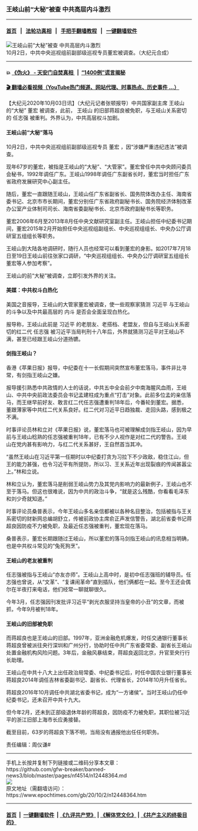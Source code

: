 ### 王岐山前“大秘”被查 中共高层内斗激烈
------------------------

#### [首页](https://github.com/gfw-breaker/banned-news3/blob/master/README.md) &nbsp;&nbsp;|&nbsp;&nbsp; [法轮功真相](https://github.com/begood0513/basic/blob/master/README.md)  &nbsp;&nbsp;|&nbsp;&nbsp; [手把手翻墙教程](https://github.com/gfw-breaker/guides/wiki)  &nbsp;&nbsp;|&nbsp;&nbsp; [一键翻墙软件](https://github.com/gfw-breaker/nogfw/blob/master/README.md)  



<div><img alt="王岐山前“大秘”被查 中共高层内斗激烈" class="attachment-djy_600_400 size-djy_600_400 wp-post-image" src="https://i.epochtimes.com/assets/uploads/2020/10/463bfdd30b9d39715db7245b00f164ee.jpg"/>
<div class="caption">
 10月2日，中共中央巡视组前副部级巡视专员董宏被调查。（大纪元合成）
</div></div><hr/>

#### 💥 [《伪火》 - 天安门自焚真相 ](http://158.247.195.190:10000/videos/blog/weihuo.html)&nbsp; |&nbsp; [“1400例”谎言揭秘  ](http://158.247.195.190:10000/videos/blog/jiexi1400.html)

#### [ 🎬  翻墙必看视频（YouTube热门频道、网站代理、时事热点、历史事件 ...）](https://github.com/gfw-breaker/links/blob/master/banned.md)

<div><p>
 【大纪元2020年10月03日讯】（大纪元记者张顿报导）中共国家副主席
 <ok href="https://www.epochtimes.com/gb/tag/%E7%8E%8B%E5%B2%90%E5%B1%B1.html">
  王岐山
 </ok>
 的“大秘”
 <ok href="https://www.epochtimes.com/gb/tag/%E8%91%A3%E5%AE%8F.html">
  董宏
 </ok>
 被调查，此前，
 <ok href="https://www.epochtimes.com/gb/tag/%E7%8E%8B%E5%B2%90%E5%B1%B1.html">
  王岐山
 </ok>
 的旧部蒋超良被免职，与王岐山关系密切的
 <ok href="https://www.epochtimes.com/gb/tag/%E4%BB%BB%E5%BF%97%E5%BC%BA.html">
  任志强
 </ok>
 被重判。外界认为，中共高层权斗加剧。
</p>
<h4>
 <strong>
  王岐山前“大秘”落马
 </strong>
</h4>
<p>
 10月2日，中共中央巡视组前副部级巡视专员
 <ok href="https://www.epochtimes.com/gb/tag/%E8%91%A3%E5%AE%8F.html">
  董宏
 </ok>
 ，因“涉嫌严重违纪违法”被调查。
</p>
<p>
 现年67岁的董宏，被指是王岐山的“大秘”、“大管家”。董宏曾任中共中央顾问委员会秘书，1992年调任广东。王岐山1998年调任广东副省长时，董宏当时担任广东省政府发展研究中心副主任。
</p>
<p>
 随后，董宏一直跟随王岐山，王岐山任广东省副省长、国务院体改办主任、海南省委书记、北京市市长期间，董宏分别任广东省政府副秘书长、国务院经济体制改革办公室产业体制司司长、海南省委副秘书长、北京市政府副秘书长等职务。
</p>
<p>
 董宏2006年6月至2013年8月任中央文献研究室副主任。王岐山担任中纪委书记期间，董宏2015年2月开始担任中央巡视组副组长、中央巡视组组长、中央办公厅调研室五组组长等职务。
</p>
<p>
 王岐山到大陆各地调研时，随行人员也经常可以看到董宏的身影。如2017年7月18日至19日王岐山前往张家口调研，“中央巡视组组长、中央办公厅调研室五组组长董宏等人参加考察”。
</p>
<p>
 王岐山的前“大秘”被调查，立即引发外界的关注。
</p>
<h4>
 <strong>
  美媒：中共权斗白热化
 </strong>
</h4>
<p>
 美国之音报导，王岐山的大管家董宏被调查，使一些观察家猜测
 <ok href="https://www.epochtimes.com/gb/tag/%E4%B9%A0%E8%BF%91%E5%B9%B3.html">
  习近平
 </ok>
 与王岐山的斗争以及中共最高层的
 <ok href="https://www.epochtimes.com/gb/tag/%E5%86%85%E6%96%97.html">
  内斗
 </ok>
 是否会全面呈现白热化。
</p>
<p>
 报导称，王岐山此前是
 <ok href="https://www.epochtimes.com/gb/tag/%E4%B9%A0%E8%BF%91%E5%B9%B3.html">
  习近平
 </ok>
 的老朋友、老搭档、老盟友，但自与王岐山关系密切的红二代
 <ok href="https://www.epochtimes.com/gb/tag/%E4%BB%BB%E5%BF%97%E5%BC%BA.html">
  任志强
 </ok>
 被习近平当局判刑十八年后，外界就猜测习近平对王岐山不满，甚至已经跟王岐山分道扬镳。
</p>
<h4>
 <strong>
  剑指王岐山？
 </strong>
</h4>
<p>
 香港《苹果日报》报导，中纪委在十一长假期间突然宣布董宏落马，事件非比寻常，有剑指王岐山之嫌。
</p>
<p>
 报导援引熟悉中共政情的人士的话说，中共五中全会前夕中南海腥风血雨，王岐山、中共中央前政法委员会书记孟建柱成为重点“打击”对象。此前多位孟的亲信落马，而王继早前好友、敢言红二代任志强遭重判18年后，今番轮到董宏。据悉，董跟薄家等中共红二代关系良好。红二代对习近平日趋独裁、走回头路，感到极之不满。
</p>
<p>
 时事评论员林和立对《苹果日报》说，董宏落马也可被理解成剑指王岐山，因为早前与王岐山稔熟的任志强被重判18年，已有不少人视作是对红二代的警告。王岐山在党内甚有影响力，与红二代关系甚好，王自然首当其冲。
</p>
<p>
 “虽然王岐山在习近平第一任期时以中纪委打贪为习拉下不少政敌，稳住江山，但王的能力甚强，也令习近平有所提防，所以习、王关系近年出现裂痕的传闻甚嚣尘上。”林和立说。
</p>
<p>
 林和立认为，董宏落马是削弱王岐山势力及其党内影响力的最新例子，王岐山也不至于落马。但这也很难说，因为中共的政治斗争，“就是这么残酷，你看看毛泽东和刘少奇就知道。”
</p>
<p>
 时事评论员桑普表示，今年王岐山多名亲信都被以各种名目整治，包括被指与王关系密切的财新网总编胡舒立，传被前政协主席俞正声发信警告，湖北前省委书记蒋超良因防疫不力被免职，及最近任志强被重判，董宏现在落马。
</p>
<p>
 桑普表示，董宏长期跟随过王岐山，所以董宏的落马剑指王岐山的讯息相当明确，也是中共权斗常见的“兔死狗烹”。
</p>
<h4>
 <strong>
  王岐山的老友被重判
 </strong>
</h4>
<p>
 任志强被指与王岐山“亦友亦师”。王岐山上高中时，是初中任志强班的辅导员。任志强也曾说，从“文革”、“复课闹革命”直到插队，他们俩都在一起。至今王还会偶尔在半夜打来电话，他们经常一聊就聊很久。
</p>
<p>
 今年3月，任志强因刊发批评习近平“剥光衣服坚持当皇帝的小丑”的文章，而被抓，今年9月被判18年。
</p>
<h4>
 <strong>
  王岐山的旧部被免职
 </strong>
</h4>
<p>
 而蒋超良也是王岐山的旧部。1997年，亚洲金融危机爆发，时任交通银行董事长蒋超良曾被派往央行深圳和广州分行，协助时任中共广东省委常委、副省长王岐山处置金融机构风险问题。3年后，金融风暴结束，蒋超良返回北京，升官至央行行长助理。
</p>
<p>
 王岐山在中共十八大上出任政治局常委、中纪委书记后，时任中国农业银行董事长蒋超良2014年调任吉林省委副书记、副省长、代理省长，2014年10月升任省长。
</p>
<p>
 蒋超良2016年10月调任中共湖北省委书记，成为“一方诸侯”。当时王岐山仍任中纪委书记，还未召开中共十九大。
</p>
<p>
 但今年2月，还未到正部级退休年龄的蒋超良，因防疫不力被免职，其职位被习近平的浙江旧部上海市长应勇接替。
</p>
<p>
 截至目前，63岁的蒋超良下落不明，当局没有通报他出任任何职务。
</p>
<p>
 责任编辑：周仪谦#
</p>
</div>
<hr/>
手机上长按并复制下列链接或二维码分享本文章：<br/>
https://github.com/gfw-breaker/banned-news3/blob/master/pages/nf4514/n12448364.md <br/>
<a href='https://github.com/gfw-breaker/banned-news3/blob/master/pages/nf4514/n12448364.md'><img src='https://github.com/gfw-breaker/banned-news3/blob/master/pages/nf4514/n12448364.md.png'/></a> <br/>
原文地址（需翻墙访问）：https://www.epochtimes.com/gb/20/10/2/n12448364.htm


------------------------
#### [首页](https://github.com/gfw-breaker/banned-news3/blob/master/README.md) &nbsp;|&nbsp; [一键翻墙软件](https://github.com/gfw-breaker/nogfw/blob/master/README.md) &nbsp;| [《九评共产党》](https://github.com/gfw-breaker/9ping.md/blob/master/README.md#九评之一评共产党是什么) | [《解体党文化》](https://github.com/gfw-breaker/jtdwh.md/blob/master/README.md) | [《共产主义的终极目的》](https://github.com/gfw-breaker/gczydzjmd.md/blob/master/README.md)


<img src='http://gfw-breaker.win/banned-news3/pages/nf4514/n12448364.md' width='0px' height='0px'/>